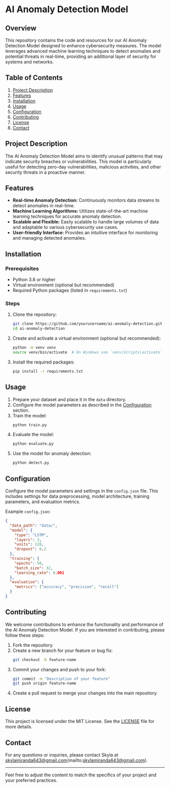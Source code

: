 # AI Anomaly Detection Model

## Overview
This repository contains the code and resources for our AI Anomaly Detection Model designed to enhance cybersecurity measures. The model leverages advanced machine learning techniques to detect anomalies and potential threats in real-time, providing an additional layer of security for systems and networks.

## Table of Contents
1. [Project Description](#project-description)
2. [Features](#features)
3. [Installation](#installation)
4. [Usage](#usage)
5. [Configuration](#configuration)
6. [Contributing](#contributing)
7. [License](#license)
8. [Contact](#contact)

## Project Description
The AI Anomaly Detection Model aims to identify unusual patterns that may indicate security breaches or vulnerabilities. This model is particularly useful for detecting zero-day vulnerabilities, malicious activities, and other security threats in a proactive manner.

## Features
- **Real-time Anomaly Detection:** Continuously monitors data streams to detect anomalies in real-time.
- **Machine Learning Algorithms:** Utilizes state-of-the-art machine learning techniques for accurate anomaly detection.
- **Scalable and Flexible:** Easily scalable to handle large volumes of data and adaptable to various cybersecurity use cases.
- **User-friendly Interface:** Provides an intuitive interface for monitoring and managing detected anomalies.

## Installation
### Prerequisites
- Python 3.8 or higher
- Virtual environment (optional but recommended)
- Required Python packages (listed in `requirements.txt`)

### Steps
1. Clone the repository:
   ```bash
   git clone https://github.com/yourusername/ai-anomaly-detection.git
   cd ai-anomaly-detection
   ```
2. Create and activate a virtual environment (optional but recommended):
   ```bash
   python -m venv venv
   source venv/bin/activate  # On Windows use `venv\Scripts\activate`
   ```
3. Install the required packages:
   ```bash
   pip install -r requirements.txt
   ```

## Usage
1. Prepare your dataset and place it in the `data` directory.
2. Configure the model parameters as described in the [Configuration](#configuration) section.
3. Train the model:
   ```bash
   python train.py
   ```
4. Evaluate the model:
   ```bash
   python evaluate.py
   ```
5. Use the model for anomaly detection:
   ```bash
   python detect.py
   ```

## Configuration
Configure the model parameters and settings in the `config.json` file. This includes settings for data preprocessing, model architecture, training parameters, and evaluation metrics.

Example `config.json`:
```json
{
  "data_path": "data/",
  "model": {
    "type": "LSTM",
    "layers": 3,
    "units": 128,
    "dropout": 0.2
  },
  "training": {
    "epochs": 50,
    "batch_size": 32,
    "learning_rate": 0.001
  },
  "evaluation": {
    "metrics": ["accuracy", "precision", "recall"]
  }
}
```

## Contributing
We welcome contributions to enhance the functionality and performance of the AI Anomaly Detection Model. If you are interested in contributing, please follow these steps:
1. Fork the repository.
2. Create a new branch for your feature or bug fix:
   ```bash
   git checkout -b feature-name
   ```
3. Commit your changes and push to your fork:
   ```bash
   git commit -m "Description of your feature"
   git push origin feature-name
   ```
4. Create a pull request to merge your changes into the main repository.

## License
This project is licensed under the MIT License. See the [LICENSE](LICENSE) file for more details.

## Contact
For any questions or inquiries, please contact Skyla at skylamiranda643@gmail.com(mailto:skylamiranda643@gmail.com).

---

Feel free to adjust the content to match the specifics of your project and your preferred practices.
